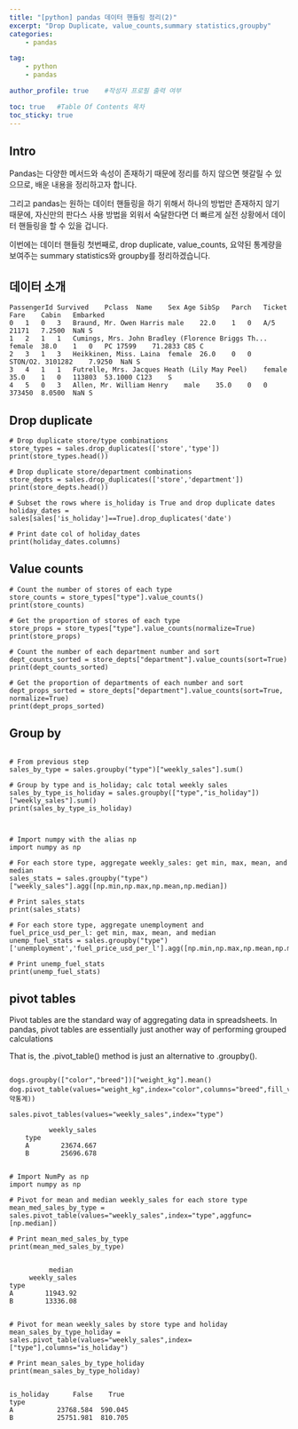 ```yaml
---
title: "[python] pandas 데이터 핸들링 정리(2)"
excerpt: "Drop Duplicate, value_counts,summary statistics,groupby"
categories:
    - pandas

tag:
    - python
    - pandas

author_profile: true    #작성자 프로필 출력 여부

toc: true   #Table Of Contents 목차 
toc_sticky: true
---
```


## Intro
Pandas는 다양한 메서드와 속성이 존재하기 때문에 정리를 하지 않으면 헷갈릴 수 있으므로, 배운 내용을 정리하고자 합니다.

그리고 pandas는 원하는 데이터 핸들링을 하기 위해서 하나의 방법만 존재하지 않기 때문에, 자신만의 판다스 사용 방법을 외워서 숙달한다면 더 빠르게 실전 상황에서 데이터 핸들링을 할 수 있을 겁니다.

이번에는 데이터 핸들링 첫번째로, drop duplicate, value_counts, 요약된 통계량을 보여주는 summary statistics와 groupby를 정리하겠습니다.

## 데이터 소개

```
PassengerId	Survived	Pclass	Name	Sex	Age	SibSp	Parch	Ticket	Fare	Cabin	Embarked
0	1	0	3	Braund, Mr. Owen Harris	male	22.0	1	0	A/5 21171	7.2500	NaN	S
1	2	1	1	Cumings, Mrs. John Bradley (Florence Briggs Th...	female	38.0	1	0	PC 17599	71.2833	C85	C
2	3	1	3	Heikkinen, Miss. Laina	female	26.0	0	0	STON/O2. 3101282	7.9250	NaN	S
3	4	1	1	Futrelle, Mrs. Jacques Heath (Lily May Peel)	female	35.0	1	0	113803	53.1000	C123	S
4	5	0	3	Allen, Mr. William Henry	male	35.0	0	0	373450	8.0500	NaN	S

```

## Drop duplicate
```
# Drop duplicate store/type combinations
store_types = sales.drop_duplicates(['store','type'])
print(store_types.head())

# Drop duplicate store/department combinations
store_depts = sales.drop_duplicates(['store','department'])
print(store_depts.head())

# Subset the rows where is_holiday is True and drop duplicate dates
holiday_dates = sales[sales['is_holiday']==True].drop_duplicates('date')

# Print date col of holiday_dates
print(holiday_dates.columns)

```


## Value counts

```
# Count the number of stores of each type
store_counts = store_types["type"].value_counts()
print(store_counts)

# Get the proportion of stores of each type
store_props = store_types["type"].value_counts(normalize=True)
print(store_props)

# Count the number of each department number and sort
dept_counts_sorted = store_depts["department"].value_counts(sort=True)
print(dept_counts_sorted)

# Get the proportion of departments of each number and sort
dept_props_sorted = store_depts["department"].value_counts(sort=True, normalize=True)
print(dept_props_sorted)

```

## Group by

```

# From previous step
sales_by_type = sales.groupby("type")["weekly_sales"].sum()

# Group by type and is_holiday; calc total weekly sales
sales_by_type_is_holiday = sales.groupby(["type","is_holiday"])["weekly_sales"].sum()
print(sales_by_type_is_holiday)



# Import numpy with the alias np
import numpy as np

# For each store type, aggregate weekly_sales: get min, max, mean, and median
sales_stats = sales.groupby("type")["weekly_sales"].agg([np.min,np.max,np.mean,np.median])

# Print sales_stats
print(sales_stats)

# For each store type, aggregate unemployment and fuel_price_usd_per_l: get min, max, mean, and median
unemp_fuel_stats = sales.groupby("type")['unemployment','fuel_price_usd_per_l'].agg([np.min,np.max,np.mean,np.median])

# Print unemp_fuel_stats
print(unemp_fuel_stats)

```
## pivot tables

Pivot tables are the standard way of aggregating data in spreadsheets. In pandas, pivot tables are essentially just another way of performing grouped calculations

That is, the .pivot_table() method is just an alternative to .groupby().

```

dogs.groupby(["color","breed"])["weight_kg"].mean()
dog.pivot_table(values="weight_kg",index="color",columns="breed",fill_value=0,margin=True(요약통계))

sales.pivot_tables(values="weekly_sales",index="type")

```
```
          weekly_sales
    type              
    A        23674.667
    B        25696.678
```
    
```
    
# Import NumPy as np
import numpy as np

# Pivot for mean and median weekly_sales for each store type
mean_med_sales_by_type = sales.pivot_table(values="weekly_sales",index="type",aggfunc=[np.median])

# Print mean_med_sales_by_type
print(mean_med_sales_by_type)

```
```

          median
     weekly_sales
type             
A        11943.92
B        13336.08

```
```

# Pivot for mean weekly_sales by store type and holiday 
mean_sales_by_type_holiday = sales.pivot_table(values="weekly_sales",index=["type"],columns="is_holiday")

# Print mean_sales_by_type_holiday
print(mean_sales_by_type_holiday)

```

```

is_holiday      False    True 
type                          
A           23768.584  590.045
B           25751.981  810.705

```

